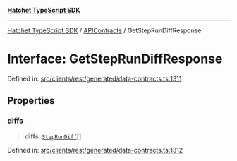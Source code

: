[**Hatchet TypeScript SDK**](../../../../README.md)

***

[Hatchet TypeScript SDK](../../../../README.md) / [APIContracts](../README.md) / GetStepRunDiffResponse

# Interface: GetStepRunDiffResponse

Defined in: [src/clients/rest/generated/data-contracts.ts:1311](https://github.com/hatchet-dev/hatchet/blob/0288a24f2e9f14787135b399bd47182f4d1260d9/sdks/typescript/src/clients/rest/generated/data-contracts.ts#L1311)

## Properties

### diffs

> **diffs**: [`StepRunDiff`](StepRunDiff.md)[]

Defined in: [src/clients/rest/generated/data-contracts.ts:1312](https://github.com/hatchet-dev/hatchet/blob/0288a24f2e9f14787135b399bd47182f4d1260d9/sdks/typescript/src/clients/rest/generated/data-contracts.ts#L1312)
